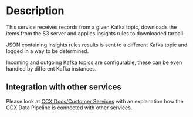 # Description

This service receives records from a given Kafka topic, downloads the items
from the S3 server and applies Insights rules to downloaded tarball.

JSON containing Insights rules results is sent to a different Kafka topic
and logged in a way to be determined.

Incoming and outgoing Kafka topics are configurable, these can be even handled
by different Kafka instances.

## Integration with other services

Please look at [CCX Docs/Customer Services][1] with an explanation
how the CCX Data Pipeline is connected with other services.

[1]: https://ccx.pages.redhat.com/ccx-docs/docs/processing/customer/
